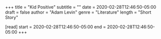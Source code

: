+++
title = "Kid Positive"
subtitle = ""
date = 2020-02-28T12:46:50-05:00
draft = false
author = "Adam Levin"
genre = "Literature"
length = "Short Story"

[read]
  start = 2020-02-28T12:46:50-05:00
  end = 2020-02-28T12:46:50-05:00
+++
